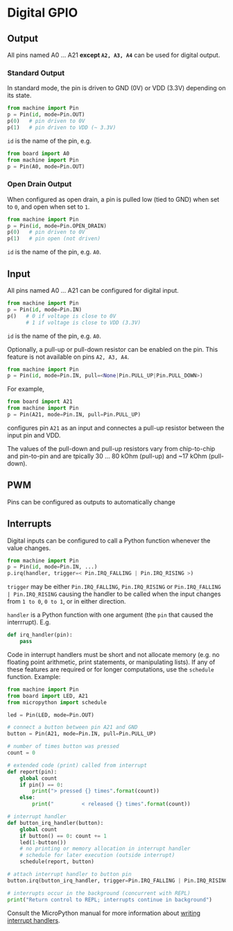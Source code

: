 # Digital GPIO

## Output

All pins named A0 ... A21 **except `A2, A3, A4`** can be used for digital output.

### Standard Output
In standard mode, the pin is driven to GND (0V) or VDD (3.3V) depending on its state.

```python
from machine import Pin
p = Pin(id, mode=Pin.OUT)
p(0)   # pin driven to 0V
p(1)   # pin driven to VDD (~ 3.3V)

```
`id` is the name of the pin, e.g. 

```python
from board import A0
from machine import Pin
p = Pin(A0, mode=Pin.OUT)
```

### Open Drain Output
When configured as open drain, a pin is pulled low (tied to GND) when set to `0`, and open when set to `1`.

```python
from machine import Pin
p = Pin(id, mode=Pin.OPEN_DRAIN)
p(0)   # pin driven to 0V
p(1)   # pin open (not driven)

```
`id` is the name of the pin, e.g. `A0`.

## Input
All pins named A0 ... A21 can be configured for digital input.

```python
from machine import Pin
p = Pin(id, mode=Pin.IN)
p()   # 0 if voltage is close to 0V
      # 1 if voltage is close to VDD (3.3V)

```
`id` is the name of the pin, e.g. `A0`.

Optionally, a pull-up or pull-down resistor can be enabled on the pin. This feature is not available on pins `A2, A3, A4`.

```python
from machine import Pin
p = Pin(id, mode=Pin.IN, pull=<None|Pin.PULL_UP|Pin.PULL_DOWN>)
```

For example,

```python
from board import A21
from machine import Pin
p = Pin(A21, mode=Pin.IN, pull=Pin.PULL_UP)
```
configures pin `A21` as an input and connectes a pull-up resistor between the input pin and VDD.

The values of the pull-down and pull-up resistors vary from chip-to-chip and pin-to-pin and are tpically 30 ... 80 kOhm (pull-up) and ~17 kOhm (pull-down).

## PWM

Pins can be configured as outputs to automatically change 

## Interrupts

Digital inputs can be configured to call a Python function whenever the value changes.

```python
from machine import Pin
p = Pin(id, mode=Pin.IN, ...)
p.irq(handler, trigger=< Pin.IRQ_FALLING | Pin.IRQ_RISING >)
```

`trigger` may be either `Pin.IRQ_FALLING`, `Pin.IRQ_RISING` or `Pin.IRQ_FALLING | Pin.IRQ_RISING` causing the handler to be called when the input changes from `1 to 0`, `0 to 1`, or in either direction.

`handler` is a Python function with one argument (the `pin` that caused the interrrupt). E.g.

```python
def irq_handler(pin):
	pass
```

Code in interrupt handlers must be short and not allocate memory (e.g. no floating point arithmetic, print statements, or manipulating lists). If any of these features are required or for longer computations, use the `schedule` function. Example:

```python
from machine import Pin
from board import LED, A21
from micropython import schedule

led = Pin(LED, mode=Pin.OUT)

# connect a button between pin A21 and GND
button = Pin(A21, mode=Pin.IN, pull=Pin.PULL_UP)

# number of times button was pressed
count = 0

# extended code (print) called from interrupt
def report(pin):
    global count
    if pin() == 0:
        print("> pressed {} times".format(count))
    else:
        print("         < released {} times".format(count))

# interrupt handler
def button_irq_handler(button):
    global count
    if button() == 0: count += 1
    led(1-button())
    # no printing or memory allocation in interrupt handler
    # schedule for later execution (outside interrupt)
    schedule(report, button)

# attach interrupt handler to button pin
button.irq(button_irq_handler, trigger=Pin.IRQ_FALLING | Pin.IRQ_RISING)

# interrupts occur in the background (concurrent with REPL)
print("Return control to REPL; interrupts continue in background")
``` 

Consult the MicroPython manual for more information about [writing interrupt handlers](http://docs.micropython.org/en/latest/pyboard/reference/isr_rules.html).